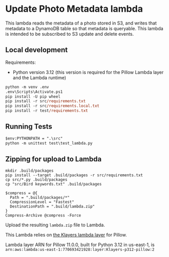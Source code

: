 # Update Photo Metadata lambda

This lambda reads the metadata of a photo stored in S3, and writes that metadata to a DynamoDB table so that metadata is queryable. This lambda is intended to be subscribed to S3 update and delete events.


## Local development

Requirements: 
* Python version 3.12 (this version is required for the Pillow Lambda layer and the Lambda runtime)

```ps
python -m venv .env
.env\Scripts\Activate.ps1
pip install -U pip wheel
pip install -r src/requirements.txt
pip install -r src/requirements.local.txt
pip install -r test/requirements.txt
```

## Running Tests

```ps
$env:PYTHONPATH = ".\src"
python -m unittest test\test_lambda.py
```

## Zipping for upload to Lambda


```
mkdir .build/packages
pip install --target .build/packages -r src/requirements.txt
cp src/*.py .build/packages
cp "src/Bird keywords.txt" .build/packages

$compress = @{
  Path = ".build/packages/*"
  CompressionLevel = "Fastest"
  DestinationPath = ".build/lambda.zip"
}
Compress-Archive @compress -Force
```

Upload the resulting `lambda.zip` file to Lambda.

This Lambda relies on [the Klayers lambda layer](https://github.com/keithrozario/Klayers) for Pillow. 

Lambda layer ARN for Pillow 11.0.0, built for Python 3.12 in us-east-1, is `arn:aws:lambda:us-east-1:770693421928:layer:Klayers-p312-pillow:2`